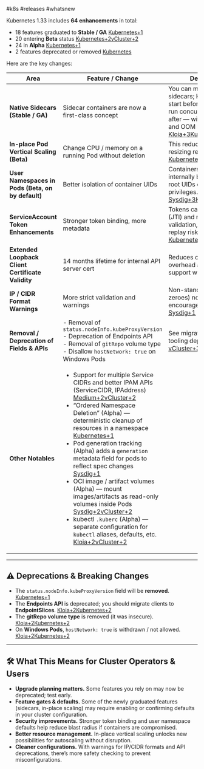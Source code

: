 #k8s #releases #whatsnew

Kubernetes 1.33 includes **64 enhancements** in total:

- 18 features graduated to **Stable / GA** [Kubernetes+1](https://kubernetes.io/blog/2025/04/23/kubernetes-v1-33-release/?utm_source=chatgpt.com)
- 20 entering **Beta** status [Kubernetes+2vCluster+2](https://kubernetes.io/blog/2025/04/23/kubernetes-v1-33-release/?utm_source=chatgpt.com)
- 24 in **Alpha** [Kubernetes+1](https://kubernetes.io/blog/2025/04/23/kubernetes-v1-33-release/?utm_source=chatgpt.com)
- 2 features deprecated or removed [Kubernetes](https://kubernetes.io/blog/2025/04/23/kubernetes-v1-33-release/?utm_source=chatgpt.com)

Here are the key changes:

|Area|Feature / Change|Description / Impact|
|---|---|---|
|**Native Sidecars (Stable / GA)**|Sidecar containers are now a first-class concept|You can mark containers as sidecars; Kubernetes ensures they start before the main containers, run concurrently, and shut down after — with proper probe support and OOM behavior. [Kloia+3Kubernetes+3vCluster+3](https://kubernetes.io/blog/2025/04/23/kubernetes-v1-33-release/?utm_source=chatgpt.com)|
|**In-place Pod Vertical Scaling (Beta)**|Change CPU / memory on a running Pod without deletion|This reduces downtime when resizing resources. [Kubernetes+3Sysdig+3vCluster+3](https://www.sysdig.com/blog/kubernetes-1-33-whats-new?utm_source=chatgpt.com)|
|**User Namespaces in Pods (Beta, on by default)**|Better isolation of container UIDs|Containers can run “as root” internally but are mapped to non-root UIDs on the node, limiting host privileges. [Sysdig+3Kubernetes+3vCluster+3](https://kubernetes.io/blog/2025/03/26/kubernetes-v1-33-upcoming-changes/?utm_source=chatgpt.com)|
|**ServiceAccount Token Enhancements**|Stronger token binding, more metadata|Tokens can carry a unique token ID (JTI) and node identity, improving validation, auditing, and reducing replay risk. [Kubernetes+4Medium+4vCluster+4](https://medium.com/google-cloud/upgrades-everything-new-with-kubernetes-1-33-2daead6b9fb4?utm_source=chatgpt.com)|
|**Extended Loopback Client Certificate Validity**|14 months lifetime for internal API server cert|Reduces certificate renewal overhead aligning with Kubernetes support windows. [Sysdig+1](https://www.sysdig.com/blog/kubernetes-1-33-whats-new?utm_source=chatgpt.com)|
|**IP / CIDR Format Warnings**|More strict validation and warnings|Non-standard formats (e.g. padded zeroes) now emit warnings to encourage good practices. [Sysdig+1](https://www.sysdig.com/blog/kubernetes-1-33-whats-new?utm_source=chatgpt.com)|
|**Removal / Deprecation of Fields & APIs**|- Removal of `status.nodeInfo.kubeProxyVersion`  <br>- Deprecation of Endpoints API  <br>- Removal of `gitRepo` volume type  <br>- Disallow `hostNetwork: true` on Windows Pods|See migration paths, especially for tooling depending on these APIs. [vCluster+3Kubernetes+3Kloia+3](https://kubernetes.io/blog/2025/03/26/kubernetes-v1-33-upcoming-changes/?utm_source=chatgpt.com)|
|**Other Notables**|<ul><li>Support for multiple Service CIDRs and better IPAM APIs (ServiceCIDR, IPAddress) [Medium+2vCluster+2](https://medium.com/google-cloud/upgrades-everything-new-with-kubernetes-1-33-2daead6b9fb4?utm_source=chatgpt.com)</li><li>“Ordered Namespace Deletion” (Alpha) — deterministic cleanup of resources in a namespace [Kubernetes+1](https://kubernetes.io/blog/2025/03/26/kubernetes-v1-33-upcoming-changes/?utm_source=chatgpt.com)</li><li>Pod generation tracking (Alpha) adds a `generation` metadata field for pods to reflect spec changes [Sysdig+1](https://www.sysdig.com/blog/kubernetes-1-33-whats-new?utm_source=chatgpt.com)</li><li>OCI image / artifact volumes (Alpha) — mount images/artifacts as read-only volumes inside Pods [Sysdig+2vCluster+2](https://www.sysdig.com/blog/kubernetes-1-33-whats-new?utm_source=chatgpt.com)</li><li>kubectl `.kuberc` (Alpha) — separate configuration for `kubectl` aliases, defaults, etc. [Kloia+2vCluster+2](https://www.kloia.com/blog/kubernetes-1.33-what-is-new?utm_source=chatgpt.com)</li></ul>||

---

## ⚠️ Deprecations & Breaking Changes

- The `status.nodeInfo.kubeProxyVersion` field will be **removed**. [Kubernetes+1](https://kubernetes.io/blog/2025/03/26/kubernetes-v1-33-upcoming-changes/?utm_source=chatgpt.com)
- The **Endpoints API** is deprecated; you should migrate clients to **EndpointSlices**. [Kloia+2Kubernetes+2](https://www.kloia.com/blog/kubernetes-1.33-what-is-new?utm_source=chatgpt.com)
- The **gitRepo volume type** is removed (it was insecure). [Kloia+2Kubernetes+2](https://www.kloia.com/blog/kubernetes-1.33-what-is-new?utm_source=chatgpt.com)
- On **Windows Pods**, `hostNetwork: true` is withdrawn / not allowed. [Kloia+2Kubernetes+2](https://www.kloia.com/blog/kubernetes-1.33-what-is-new?utm_source=chatgpt.com)

---

## 🛠 What This Means for Cluster Operators & Users

- **Upgrade planning matters.** Some features you rely on may now be deprecated; test early.
- **Feature gates & defaults.** Some of the newly graduated features (sidecars, in-place scaling) may require enabling or confirming defaults in your cluster configuration.
- **Security improvements.** Stronger token binding and user namespace defaults help reduce blast radius if containers are compromised.
- **Better resource management.** In-place vertical scaling unlocks new possibilities for autoscaling without disruption.
- **Cleaner configurations.** With warnings for IP/CIDR formats and API deprecations, there’s more safety checking to prevent misconfigurations.
